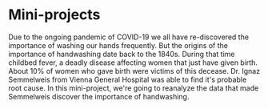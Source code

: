 # Mini-projects
Due to the ongoing pandemic of COVID-19 we all have re-discovered the importance of washing our hands frequently. But the origins of the importance of handwashing date back to the 1840s. During that time childbed fever, a deadly disease affecting women that just have given birth. About 10% of women who gave birth were victims of this decease. Dr. Ignaz Semmelweis from Vienna General Hospital was able to find it's probable root cause. In this mini-project, we're going to reanalyze the data that made Semmelweis discover the importance of handwashing.
